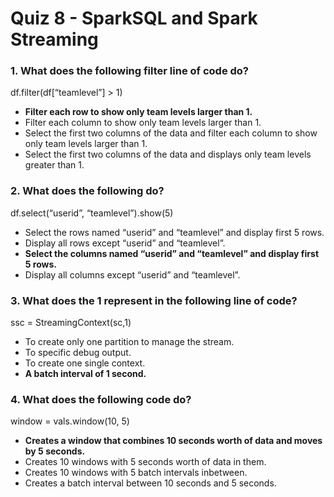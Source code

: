 # Quiz 8 - SparkSQL and Spark Streaming

### 1. What does the following filter line of code do?

df.filter(df[“teamlevel”] > 1)

- **Filter each row to show only team levels larger than 1.**
- Filter each column to show only team levels larger than 1.
- Select the first two columns of the data and filter each column to show only team levels larger than 1.
- Select the first two columns of the data and displays only team levels greater than 1.

### 2. What does the following do?

df.select(“userid”, “teamlevel”).show(5)

- Select the rows named “userid” and “teamlevel” and display first 5 rows.
- Display all rows except “userid” and “teamlevel”.
- **Select the columns named “userid” and “teamlevel” and display first 5 rows.**
- Display all columns except “userid” and “teamlevel”.

### 3. What does the 1 represent in the following line of code?

ssc = StreamingContext(sc,1)

- To create only one partition to manage the stream.
- To specific debug output.
- To create one single context.
- **A batch interval of 1 second.**

### 4. What does the following code do?

window = vals.window(10, 5)

- **Creates a window that combines 10 seconds worth of data and moves by 5 seconds.**
- Creates 10 windows with 5 seconds worth of data in them.
- Creates 10 windows with 5 batch intervals inbetween.
- Creates a batch interval between 10 seconds and 5 seconds.